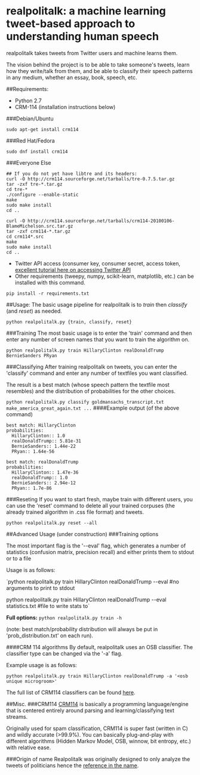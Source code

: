 # realpolitalk: a machine learning tweet-based approach to understanding human speech 
realpolitalk takes tweets from Twitter users and machine learns them. 

The vision behind the project is to be able to take someone's tweets, learn how they write/talk from them, and be able to classify their speech patterns in any medium, whether an essay, book, speech, etc.

##Requirements:
- Python 2.7 
- CRM-114 (installation instructions below)

###Debian/Ubuntu

`sudo apt-get install crm114`

###Red Hat/Fedora

`sudo dnf install crm114`

###Everyone Else

```
## If you do not yet have libtre and its headers:
curl -O http://crm114.sourceforge.net/tarballs/tre-0.7.5.tar.gz
tar -zxf tre-*.tar.gz
cd tre-*
./configure --enable-static
make
sudo make install
cd ..

curl -O http://crm114.sourceforge.net/tarballs/crm114-20100106-BlameMichelson.src.tar.gz
tar -zxf crm114-*.tar.gz
cd crm114*.src
make
sudo make install
cd ..
```

- Twitter API access (consumer key, consumer secret, access token, [excellent tutorial here on accessing Twitter API](http://pythoncentral.io/introduction-to-tweepy-twitter-for-python/)
- Other requirements (tweepy, numpy, scikit-learn, matplotlib, etc.) can be installed with this command.

`pip install -r requirements.txt`

##Usage:
The basic usage pipeline for realpolitalk is to _train_ then _classify_ (and _reset_) as needed.

`python realpolitalk.py {train, classify, reset}`

###Training
The most basic usage is to enter the 'train' command and then enter any number of screen names that you want to train the algorithm on.

`python realpolitalk.py train HillaryClinton realDonaldTrump BernieSanders PRyan`

###Classifying 
After training realpolitalk on tweets, you can enter the 'classify' command and enter any number of textfiles you want classified. 

The result is a best match (whose speech pattern the textfile most resembles) and the distribution of probabilities for the other choices.

`python realpolitalk.py classify goldmansachs_transcript.txt make_america_great_again.txt ...`
####Example output (of the above command)

```
best match: HillaryClinton
probabilities:
  HillaryClinton:: 1.0
  realDonaldTrump:: 5.81e-31
  BernieSanders:: 1.44e-22
  PRyan:: 1.64e-56

best match: realDonaldTrump
probabilities:
  HillaryClinton:: 1.47e-36
  realDonaldTrump:: 1.0
  BernieSanders:: 2.94e-12
  PRyan:: 1.7e-86
```

###Reseting
If you want to start fresh, maybe train with different users, you can use the 'reset' command to delete all your trained corpuses (the already trained algorithm in .css file format) and tweets.

`python realpolitalk.py reset --all`

##Advanced Usage (under construction)
###Training options 

The most important flag is the '--eval' flag, which generates a number of statistics (confusion matrix, precision recall) and either prints them to stdout or to a file 

Usage is as follows:

`python realpolitalk.py train HillaryClinton realDonaldTrump --eval #no arguments to print to stdout

python realpolitalk.py train HillaryClinton realDonaldTrump --eval statistics.txt #file to write stats to`

**Full options:**
`python realpolitalk.py train -h`

(note: best match/probability distribution will always be put in 'prob_distribution.txt' on each run). 


####CRM 114 algorithms
By default, realpolitalk uses an OSB classifier. The classifier type can be changed via the '-a' flag.

Example usage is as follows:

`python realpolitalk.py train HillaryClinton realDonaldTrump -a '<osb unique microgroom>'`

The full list of CRM114 classifiers can be found [here](http://i.imgur.com/okAhS8l.png).






##Misc.
###CRM114
[CRM114](crm114.sourceforge.net) is basically a programming language/engine that is centered entirely around parsing and learning/classifying text streams. 

Originally used for spam classification, CRM114 is super fast (written in C) and wildly accurate (>99.9%). You can basically plug-and-play with different algorithms (Hidden Markov Model, OSB, winnow, bit entropy, etc.) with relative ease.


###Origin of name
Realpolitalk was originally designed to only analyze the tweets of politicians hence the [reference in the name](https://en.wikipedia.org/wiki/Realpolitik).

